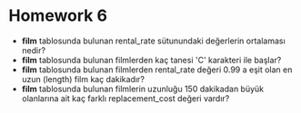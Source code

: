 # Homework 6

<ul>
    <li><b>film</b> tablosunda bulunan rental_rate sütunundaki değerlerin ortalaması nedir?</li>
    <li><b>film</b> tablosunda bulunan filmlerden kaç tanesi 'C' karakteri ile başlar?</li>
    <li><b>film</b> tablosunda bulunan filmlerden rental_rate değeri 0.99 a eşit olan en uzun (length) film kaç dakikadır?</li>    
    <li><b>film</b> tablosunda bulunan filmlerin uzunluğu 150 dakikadan büyük olanlarına ait kaç farklı replacement_cost değeri vardır?</li>    
</ul>